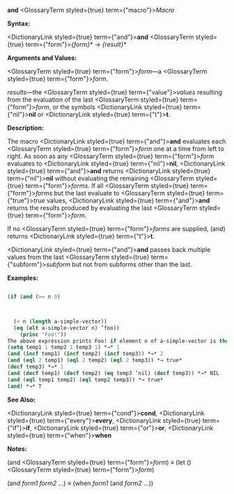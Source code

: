 **and** <GlossaryTerm styled={true} term={"macro"}><i>Macro</i></GlossaryTerm>

**Syntax:**

<DictionaryLink styled={true} term={"and"}><b>and</b></DictionaryLink> <GlossaryTerm styled={true} term={"form"}><i>\{form\}</i></GlossaryTerm>\* *→ \{result\}*\*

**Arguments and Values:**

<GlossaryTerm styled={true} term={"form"}><i>form</i></GlossaryTerm>—a <GlossaryTerm styled={true} term={"form"}><i>form</i></GlossaryTerm>.

*results*—the <GlossaryTerm styled={true} term={"value"}><i>values</i></GlossaryTerm> resulting from the evaluation of the last <GlossaryTerm styled={true} term={"form"}><i>form</i></GlossaryTerm>, or the symbols <DictionaryLink styled={true} term={"nil"}><b>nil</b></DictionaryLink> or <DictionaryLink styled={true} term={"t"}><b>t</b></DictionaryLink>.

**Description:**

The macro <DictionaryLink styled={true} term={"and"}><b>and</b></DictionaryLink> evaluates each <GlossaryTerm styled={true} term={"form"}><i>form</i></GlossaryTerm> one at a time from left to right. As soon as any <GlossaryTerm styled={true} term={"form"}><i>form</i></GlossaryTerm> evaluates to <DictionaryLink styled={true} term={"nil"}><b>nil</b></DictionaryLink>, <DictionaryLink styled={true} term={"and"}><b>and</b></DictionaryLink> returns <DictionaryLink styled={true} term={"nil"}><b>nil</b></DictionaryLink> without evaluating the remaining <GlossaryTerm styled={true} term={"form"}><i>forms</i></GlossaryTerm>. If all <GlossaryTerm styled={true} term={"form"}><i>forms</i></GlossaryTerm> but the last evaluate to <GlossaryTerm styled={true} term={"true"}><i>true</i></GlossaryTerm> values, <DictionaryLink styled={true} term={"and"}><b>and</b></DictionaryLink> returns the results produced by evaluating the last <GlossaryTerm styled={true} term={"form"}><i>form</i></GlossaryTerm>.

If no <GlossaryTerm styled={true} term={"form"}><i>forms</i></GlossaryTerm> are supplied, (and) returns <DictionaryLink styled={true} term={"t"}><b>t</b></DictionaryLink>.

<DictionaryLink styled={true} term={"and"}><b>and</b></DictionaryLink> passes back multiple values from the last <GlossaryTerm styled={true} term={"subform"}><i>subform</i></GlossaryTerm> but not from subforms other than the last. 

**Examples:**

```lisp

(if (and (>= n 0) 



  (< n (length a-simple-vector)) 
  (eq (elt a-simple-vector n) ’foo)) 
    (princ "Foo!")) 
The above expression prints Foo! if element n of a-simple-vector is the symbol foo, provided also that n is indeed a valid index for a-simple-vector. Because **and** guarantees left-to-right testing of its parts, **elt** is not called if n is out of range. 
(setq temp1 1 temp2 1 temp3 1) *→* 1 
(and (incf temp1) (incf temp2) (incf temp3)) *→* 2 
(and (eql 2 temp1) (eql 2 temp2) (eql 2 temp3)) *→ true* 
(decf temp3) *→* 1 
(and (decf temp1) (decf temp2) (eq temp3 ’nil) (decf temp3)) *→* NIL 
(and (eql temp1 temp2) (eql temp2 temp3)) *→ true* 
(and) *→* T 

```

**See Also:**

<DictionaryLink styled={true} term={"cond"}><b>cond</b></DictionaryLink>, <DictionaryLink styled={true} term={"every"}><b>every</b></DictionaryLink>, <DictionaryLink styled={true} term={"if"}><b>if</b></DictionaryLink>, <DictionaryLink styled={true} term={"or"}><b>or</b></DictionaryLink>, <DictionaryLink styled={true} term={"when"}><b>when</b></DictionaryLink>

**Notes:**

(and <GlossaryTerm styled={true} term={"form"}><i>form</i></GlossaryTerm>) *≡* (let () <GlossaryTerm styled={true} term={"form"}><i>form</i></GlossaryTerm>)

(and *form1 form2* ...) *≡* (when *form1* (and *form2* ...))
